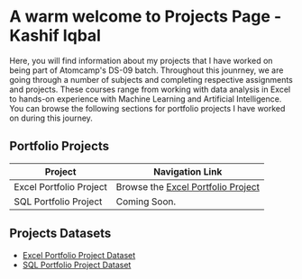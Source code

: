 # A warm welcome to Projects Page - Kashif Iqbal

Here, you will find information about my projects that I have worked on being part of Atomcamp's DS-09 batch. Throughout this jounrney, we are going through a number of subjects and completing respective assignments and projects. These courses range from working with data analysis in Excel to hands-on experience with Machine Learning and Artificial Intelligence. You can browse the following sections for portfolio projects I have worked on during this journey.

## Portfolio Projects

Project | Navigation Link
--------- | -----------
Excel Portfolio Project | Browse the [Excel Portfolio Project](https://github.com/kashifiqb/atomcamp-ds09-electron/tree/master/excel_portfolio_project)
SQL Portfolio Project | Coming Soon.

## Projects Datasets
 - [Excel Portfolio Project Dataset](https://github.com/kashifiqb/atomcamp-ds09-electron/tree/master/excel_portfolio_project/files)
 - [SQL Portfolio Project Dataset](https://github.com/kashifiqb/atomcamp-ds09-electron/tree/master/sql_portfolio_project/files)